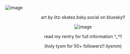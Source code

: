 ![image](https://github.com/user-attachments/assets/a7d82d3e-c2de-427d-ba80-5a364615703d)

<div align="center"> art by iitz-skatez.bsky.social‬ on bluesky!!

![image](https://github.com/user-attachments/assets/e1f3d15c-76b9-4d17-a10f-a7f6832df6f3)

read my rentry for full information ^_^!!

(holy tysm for 50+ followerz!! ilysmm)
